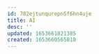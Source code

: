 ```yaml
---
id: 782ejtunqurepn5f6hn4uje
title: AI
desc: ''
updated: 1653661821385
created: 1653660565810
---
```



